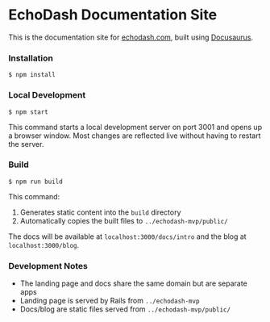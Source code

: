# EchoDash Documentation Site

This is the documentation site for [echodash.com](https://echodash.com), built using [Docusaurus](https://docusaurus.io/).

### Installation

```
$ npm install
```

### Local Development

```
$ npm start
```

This command starts a local development server on port 3001 and opens up a browser window. Most changes are reflected live without having to restart the server.

### Build

```
$ npm run build

```

This command:
1. Generates static content into the `build` directory
2. Automatically copies the built files to `../echodash-mvp/public/`

The docs will be available at `localhost:3000/docs/intro` and the blog at `localhost:3000/blog`.

### Development Notes

- The landing page and docs share the same domain but are separate apps
- Landing page is served by Rails from `../echodash-mvp`
- Docs/blog are static files served from `../echodash-mvp/public/`